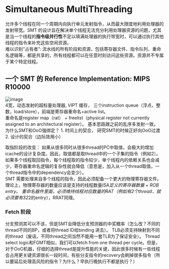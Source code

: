 # Simultaneous MultiThreading
允许多个线程在同一个周期内向执行单元发射指令，从而最大限度地利用处理器的发射带宽。SMT 的设计旨在解决单个线程无法充分利用处理器资源的问题，尤其是当一个线程的**指令级并行性**不足以填满处理器的执行带宽时，可以通过执行其他线程的指令来补充这些空闲资源。    
难以识别“占有者”: 流水线的所有阶段和资源，包括寄存器文件、指令队列、重命名逻辑等，都是共享的，所有线程都可以在任意时刻访问这些资源。资源并不专属于某个特定线程。    

## 一个 SMT 的 Reference Implementation: MIPS R10000
![image](https://github.com/user-attachments/assets/cc6273ea-1a9c-425b-a134-3868577cd973)  
4宽，动态发射的超标量处理器, VIPT 缓存， 三个instruction queue（浮点，整数，load/store），前端是寄存器重命名+active list。  
重命名是register map（rat） + freelist（physical register not currently assigned to an architectural register）。 基本思路跟之前的乱序多发射一致。    
为什么SMT和OoO强绑定？ 1. 时间上的契合， 研究SMT的时候正好向OoO过渡  2. 设计的契合（边际效用小）   

取指阶段的改变： 如果从很多同时从很多thread的PC中取值，会极大的增加icache的设计复杂度。因此，取值都是取thread中的一个子集的指令（例如2）。如果多个线程取回指令，每个线程取的指令较少，单个线程内的依赖关系也会减少，寄存器重命名逻辑的复杂性就会降低（意思是，加入从一个thread取值，一个thread指令中的dependency会变少）。  
SMT 需要处理来自多个线程的指令，因此必须配备一个更大的物理寄存器文件。  理论上，物理寄存器的数量应该是支持的线程数量*ISA定义的寄存器数量 + ROB entry。 重命名器件里面，必须维持线程对应数量的RAT（例如有2个thread，就必须要有32*2的entry），RRAT同理。

### Fetch 阶段
分支预测其可以不该，但是SMT会降低分支预测器的中奖概率（怎么改？不同的thread不同的BP，或者将thread ID给binding 进去）。 TLB必须支持映射到不同的thread（废话，不同thread之间当然不能用一套TLB为了保证安全）。 Thread select logic和FGMT相似，我们可以fetch from one thread per cycle。但是，对于OoO机器，仔细的选择thread是提升性能的关键，因此很多时候有一些线程会占用更关键资源很长一段时间，有些分支指令的recovery会刷掉很多指令（所以要延后处理高风险的指令？为什么？早执行晚执行不都是执行？）   














